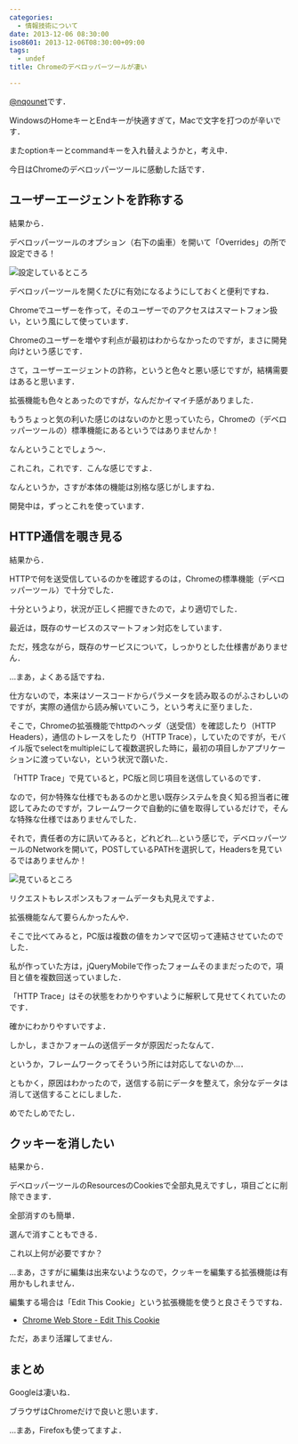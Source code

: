 ```yaml
---
categories:
  - 情報技術について
date: 2013-12-06 08:30:00
iso8601: 2013-12-06T08:30:00+09:00
tags:
  - undef
title: Chromeのデベロッパーツールが凄い

---
```


<a href="https://twitter.com/nqounet">@nqounet</a>です．

WindowsのHomeキーとEndキーが快適すぎて，Macで文字を打つのが辛いです．

またoptionキーとcommandキーを入れ替えようかと，考え中．

今日はChromeのデベロッパーツールに感動した話です．

<h2>ユーザーエージェントを詐称する</h2>
結果から．

デベロッパーツールのオプション（右下の歯車）を開いて「Overrides」の所で設定できる！

<img alt="設定しているところ" src="http://copy.com/jsw39ykWkhAbArG9" />

デベロッパーツールを開くたびに有効になるようにしておくと便利ですね．

Chromeでユーザーを作って，そのユーザーでのアクセスはスマートフォン扱い，という風にして使っています．

Chromeのユーザーを増やす利点が最初はわからなかったのですが，まさに開発向けという感じです．

さて，ユーザーエージェントの詐称，というと色々と悪い感じですが，結構需要はあると思います．

拡張機能も色々とあったのですが，なんだかイマイチ感がありました．

もうちょっと気の利いた感じのはないのかと思っていたら，Chromeの（デベロッパーツールの）標準機能にあるというではありませんか！

なんということでしょう～．

これこれ，これです．こんな感じですよ．

なんというか，さすが本体の機能は別格な感じがしますね．

開発中は，ずっとこれを使っています．
<h2>HTTP通信を覗き見る</h2>
結果から．

HTTPで何を送受信しているのかを確認するのは，Chromeの標準機能（デベロッパーツール）で十分でした．

十分というより，状況が正しく把握できたので，より適切でした．

最近は，既存のサービスのスマートフォン対応をしています．

ただ，残念ながら，既存のサービスについて，しっかりとした仕様書がありません．

…まあ，よくある話ですね．

仕方ないので，本来はソースコードからパラメータを読み取るのがふさわしいのですが，実際の通信から読み解いていこう，という考えに至りました．

そこで，Chromeの拡張機能でhttpのヘッダ（送受信）を確認したり（HTTP Headers），通信のトレースをしたり（HTTP Trace），していたのですが，モバイル版でselectをmultipleにして複数選択した時に，最初の項目しかアプリケーションに渡っていない，という状況で躓いた．

「HTTP Trace」で見ていると，PC版と同じ項目を送信しているのです．

なので，何か特殊な仕様でもあるのかと思い既存システムを良く知る担当者に確認してみたのですが，フレームワークで自動的に値を取得しているだけで，そんな特殊な仕様ではありませんでした．

それで，責任者の方に訊いてみると，どれどれ…という感じで，デベロッパーツールのNetworkを開いて，POSTしているPATHを選択して，Headersを見ているではありませんか！

<img alt="見ているところ" src="http://copy.com/moM4RB6JpO6SpmIq" />

リクエストもレスポンスもフォームデータも丸見えですよ．

拡張機能なんて要らんかったんや．

そこで比べてみると，PC版は複数の値をカンマで区切って連結させていたのでした．

私が作っていた方は，jQueryMobileで作ったフォームそのままだったので，項目と値を複数回送っていました．

「HTTP Trace」はその状態をわかりやすいように解釈して見せてくれていたのです．

確かにわかりやすいですよ．

しかし，まさかフォームの送信データが原因だったなんて．

というか，フレームワークってそういう所には対応してないのか…．

ともかく，原因はわかったので，送信する前にデータを整えて，余分なデータは消して送信することにしました．

めでたしめでたし．
<h2>クッキーを消したい</h2>
結果から．

デベロッパーツールのResourcesのCookiesで全部丸見えですし，項目ごとに削除できます．

全部消すのも簡単．

選んで消すこともできる．

これ以上何が必要ですか？

…まあ，さすがに編集は出来ないようなので，クッキーを編集する拡張機能は有用かもしれません．

編集する場合は「Edit This Cookie」という拡張機能を使うと良さそうですね．
<ul>
	<li><a href="https://chrome.google.com/webstore/detail/editthiscookie/fngmhnnpilhplaeedifhccceomclgfbg?utm_source=plus">Chrome Web Store - Edit This Cookie</a></li>
</ul>
ただ，あまり活躍してません．
<h2>まとめ</h2>
Googleは凄いね．

ブラウザはChromeだけで良いと思います．

…まあ，Firefoxも使ってますよ．    	